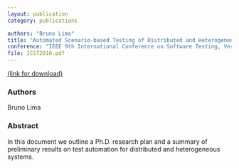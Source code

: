 ```yaml
---
layout: publication
category: publications

authors: "Bruno Lima"
title: "Automated Scenario-based Testing of Distributed and Heterogeneous Systems"
conference: "IEEE 9th International Conference on Software Testing, Verification and Validation (ICST) 2016"
file: ICST2016.pdf
---
```


<a href="http://ieeexplore.ieee.org/xpl/articleDetails.jsp?arnumber=7515492"><i class="icon-pdf"></i> (link for download)</a>

### Authors

Bruno Lima

### Abstract

In this document we outline a Ph.D. research plan and a summary of preliminary results on test automation for distributed and heterogeneous systems.
